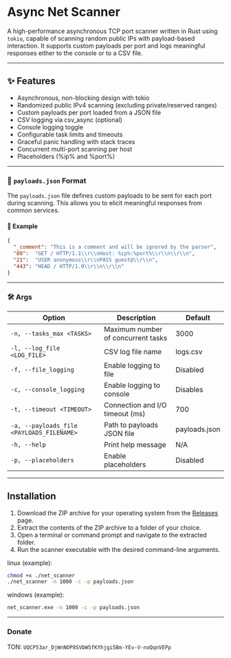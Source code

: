 # Async Net Scanner

A high-performance asynchronous TCP port scanner written in Rust using `tokio`, capable of scanning random public IPs with payload-based interaction. It supports custom payloads per port and logs meaningful responses either to the console or to a CSV file.

---
## ✨ Features

- Asynchronous, non-blocking design with tokio
- Randomized public IPv4 scanning (excluding private/reserved ranges)
- Custom payloads per port loaded from a JSON file
- CSV logging via csv_async (optional)
- Console logging toggle
- Configurable task limits and timeouts
- Graceful panic handling with stack traces
- Concurrent multi-port scanning per host
- Placeholders (%ip% and %port%)

---


### 📄 `payloads.json` Format

The `payloads.json` file defines custom payloads to be sent for each port during scanning. This allows you to elicit meaningful responses from common services.

#### 🧾 Example

```json
{
  "_comment": "This is a comment and will be ignored by the parser",
  "80":  "GET / HTTP/1.1\\r\\nHost: %ip%:%port%\\r\\n\\r\\n",
  "21":  "USER anonymous\\r\\nPASS guest@\\r\\n",
  "443": "HEAD / HTTP/1.0\\r\\n\\r\\n"
}
```
---
### 🛠️ Args


| Option                                    | Description                        | Default       |
|-------------------------------------------|------------------------------------|---------------|
| `-n, --tasks_max <TASKS>`                 | Maximum number of concurrent tasks | 3000          |
| `-l, --log_file <LOG_FILE>`               | CSV log file name                  | logs.csv      |
| `-f, --file_logging`                      | Enable logging to file             | Disabled      |
| `-c, --console_logging`                   | Enable logging to console          | Disables      |
| `-t, --timeout <TIMEOUT>`                 | Connection and I/O timeout (ms)    | 700           |
| `-a, --payloads_file <PAYLOADS_FILENAME>` | Path to payloads JSON file         | payloads.json |
| `-h, --help`                              | Print help message                 | N/A           |
| `-p, --placeholders`                      | Enable placeholders                | Disabled      |
---
## Installation

1. Download the ZIP archive for your operating system from the [Releases](Releases) page.
2. Extract the contents of the ZIP archive to a folder of your choice.
3. Open a terminal or command prompt and navigate to the extracted folder.
4. Run the scanner executable with the desired command-line arguments.

linux (example):
```bash
chmod +x ./net_scanner
./net_scanner -n 1000 -c -p payloads.json
```

windows (example):
```cmd
net_scanner.exe -n 1000 -c -p payloads.json
```
---
### Donate
TON: `UQCP53ar_DjWnNOP8SVbW5fKYhjgi5Bm-YEv-V-noQqnVEPp`
